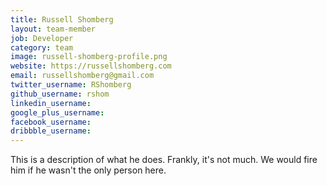 ```yaml
---
title: Russell Shomberg
layout: team-member
job: Developer
category: team
image: russell-shomberg-profile.png
website: https://russellshomberg.com
email: russellshomberg@gmail.com
twitter_username: RShomberg
github_username: rshom
linkedin_username: 
google_plus_username: 
facebook_username:    
dribbble_username:
---
```


This is a description of what he does. Frankly, it's not much. We would fire him if he wasn't the only person here. 